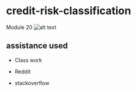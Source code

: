 # credit-risk-classification
Module 20
![alt text](https://raw.githubusercontent.com/innng/innng/master/assets/kyubey.gif)

## assistance used
- Class work
* Reddit
+ stackoverflow
